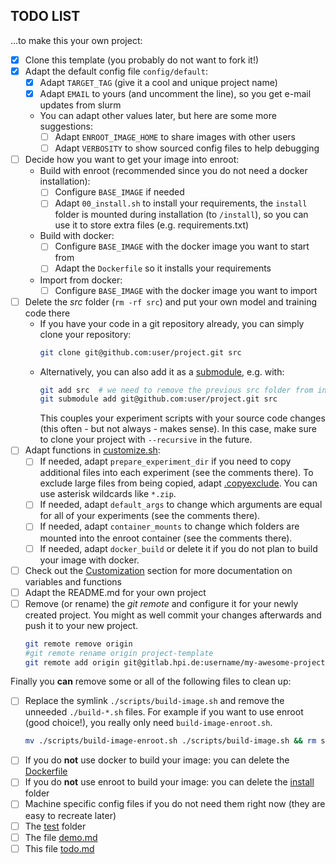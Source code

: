 ## TODO LIST

...to make this your own project:

- [X] Clone this template (you probably do not want to fork it!)
- [X] Adapt the default config file `config/default`:
    - [X] Adapt `TARGET_TAG` (give it a cool and unique project name)
    - [X] Adapt `EMAIL` to yours (and uncomment the line), so you get e-mail updates from slurm
    - You can adapt other values later, but here are some more suggestions:
        - [ ] Adapt `ENROOT_IMAGE_HOME` to share images with other users
        - [ ] Adapt `VERBOSITY` to show sourced config files to help debugging
- [ ] Decide how you want to get your image into enroot:
    - Build with enroot (recommended since you do not need a docker installation):
        - [ ] Configure `BASE_IMAGE` if needed
        - [ ] Adapt `00_install.sh` to install your requirements, the `install` folder
          is mounted during installation (to `/install`), so you can use it
          to store extra files (e.g. requirements.txt)
    - Build with docker:
        - [ ] Configure `BASE_IMAGE` with the docker image you want to start from
        - [ ] Adapt the `Dockerfile` so it installs your requirements
    - Import from docker:
        - [ ] Configure `BASE_IMAGE` with the docker image you want to import
- [ ] Delete the *src* folder (`rm -rf src`) and put your own model and training code there
    - If you have your code in a git repository already, you can simply clone your repository:
      ```bash
      git clone git@github.com:user/project.git src
      ```
    - Alternatively, you can also add it as a [submodule](https://git-scm.com/book/en/v2/Git-Tools-Submodules), e.g. with:
      ```bash
      git add src  # we need to remove the previous src folder from index first
      git submodule add git@github.com:user/project.git src
      ```
      This couples your experiment scripts with your source code changes (this often - but not always - makes sense).
      In this case, make sure to clone your project with `--recursive` in the future.
- [ ] Adapt functions in [customize.sh](scripts/customize.sh):
    - [ ] If needed, adapt `prepare_experiment_dir` if you need to copy additional files into each experiment (see the comments there).
      To exclude large files from being copied, adapt [.copyexclude](.copyexclude).
      You can use asterisk wildcards like `*.zip`.
    - [ ] If needed, adapt `default_args` to change which arguments are equal for all of your experiments (see the comments there).
    - [ ] If needed, adapt `container_mounts` to change which folders are mounted into the enroot container (see the comments there).
    - [ ] If needed, adapt `docker_build` or delete it if you do not plan to build your image with docker.
- [ ] Check out the [Customization](README.md#customization) section for more documentation on variables and functions
- [ ] Adapt the README.md for your own project
- [ ] Remove (or rename) the *git remote* and configure it for your newly created project.
  You might as well commit your changes afterwards and push it to your new project.
  ```bash
  git remote remove origin
  #git remote rename origin project-template
  git remote add origin git@gitlab.hpi.de:username/my-awesome-project.git
  ```

Finally you **can** remove some or all of the following files to clean up:

- [ ] Replace the symlink `./scripts/build-image.sh` and remove the unneeded `./build-*.sh` files.
    For example if you want to use enroot (good choice!),
    you really only need `build-image-enroot.sh`.
    ```bash
    mv ./scripts/build-image-enroot.sh ./scripts/build-image.sh && rm scripts/build-image-*.sh
    ```
- [ ] If you do **not** use docker to build your image: you can delete the [Dockerfile](Dockerfile)
- [ ] If you do **not** use enroot to build your image: you can delete the [install](install) folder
- [ ] Machine specific config files if you do not need them right now (they are easy to recreate later)
- [ ] The [test](test) folder
- [ ] The file [demo.md](demo.md)
- [ ] This file [todo.md](todo.md)
